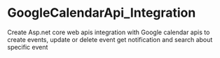 # GoogleCalendarApi_Integration
Create Asp.net core web apis integration with Google calendar apis to create events, update or delete event get notification and search about specific event
